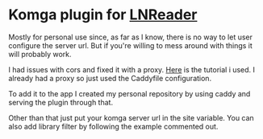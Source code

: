 # Komga plugin for [LNReader](https://github.com/LNReader/lnreader)

Mostly for personal use since, as far as I know, there is no way to let user configure the server url. But if you're willing to mess around with things it will probably work.

I had issues with cors and fixed it with a proxy. [Here](https://4bit.dev/posts/caddy-cors-proxy/) is the tutorial i used. I already had a proxy so just used the Caddyfile configuration.

To add it to the app I created my personal repository by using caddy and serving the plugin through that.

Other than that just put your komga server url in the site variable. You can also add library filter by following the example commented out.